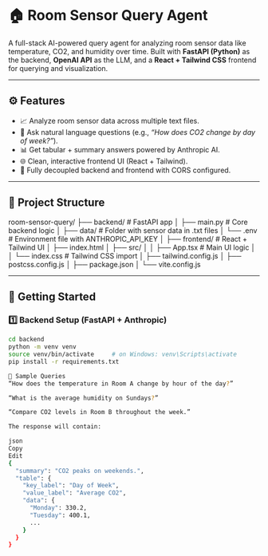 # 🏠 Room Sensor Query Agent

A full-stack AI-powered query agent for analyzing room sensor data like temperature, CO2, and humidity over time. Built with **FastAPI (Python)** as the backend, **OpenAI API** as the LLM, and a **React + Tailwind CSS** frontend for querying and visualization.

---

## ⚙️ Features

- 📈 Analyze room sensor data across multiple text files.
- 🤖 Ask natural language questions (e.g., *“How does CO2 change by day of week?”*).
- 📊 Get tabular + summary answers powered by Anthropic AI.
- 🌐 Clean, interactive frontend UI (React + Tailwind).
- 🔗 Fully decoupled backend and frontend with CORS configured.

---

## 🧱 Project Structure

room-sensor-query/
├── backend/ # FastAPI app
│ ├── main.py # Core backend logic
│ ├── data/ # Folder with sensor data in .txt files
│ └── .env # Environment file with ANTHROPIC_API_KEY
│
├── frontend/ # React + Tailwind UI
│ ├── index.html
│ ├── src/
│ │ ├── App.tsx # Main UI logic
│ │ └── index.css # Tailwind CSS import
│ ├── tailwind.config.js
│ ├── postcss.config.js
│ ├── package.json
│ └── vite.config.js

---

## 🚀 Getting Started

### 1️⃣ Backend Setup (FastAPI + Anthropic)

```bash
cd backend
python -m venv venv
source venv/bin/activate     # on Windows: venv\Scripts\activate
pip install -r requirements.txt

🧪 Sample Queries
“How does the temperature in Room A change by hour of the day?”

“What is the average humidity on Sundays?”

“Compare CO2 levels in Room B throughout the week.”

The response will contain:

json
Copy
Edit
{
  "summary": "CO2 peaks on weekends.",
  "table": {
    "key_label": "Day of Week",
    "value_label": "Average CO2",
    "data": {
      "Monday": 330.2,
      "Tuesday": 400.1,
      ...
    }
  }
}
